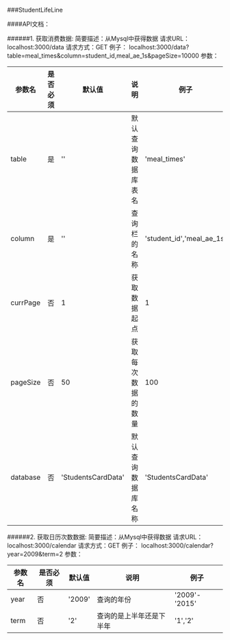 ###StudentLifeLine

####API文档：

######1. 获取消费数据:
    简要描述：从Mysql中获得数据
    请求URL：localhost:3000/data
    请求方式：GET
    例子： localhost:3000/data?table=meal_times&column=student_id,meal_ae_1s&pageSize=10000
    参数：
    
| 参数名  | 是否必须 | 默认值 | 说明 | 例子 |
| ------ | ------- | --- | ---- | --- |
| table  | 是 | '' | 默认查询数据库表名 | 'meal_times' |
| column  | 是 | '' | 查询栏的名称 | 'student_id','meal_ae_1s'| 
| currPage  | 否 | 1  | 获取数据起点  | 1|
| pageSize  | 否 | 50 | 获取每次数据的数量 | 100 |
| database  | 否 | 'StudentsCardData' | 默认查询数据库名称  | 'StudentsCardData' |

######2. 获取日历次数数据:
    简要描述：从Mysql中获得数据
    请求URL：localhost:3000/calendar
    请求方式：GET
    例子： localhost:3000/calendar?year=2009&term=2
    参数：
    
| 参数名  | 是否必须 | 默认值 | 说明 | 例子 |
| ------ | ------- | --- | ---- | --- |
| year  | 否 | '2009' | 查询的年份 | '2009'-'2015' |
| term  | 否 | '2' | 查询的是上半年还是下半年 | '1','2'| 








    


